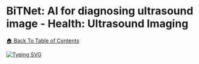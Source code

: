 # BiTNet: AI for diagnosing ultrasound image - Health: Ultrasound Imaging
[🏠 Back To Table of Contents]( /README.md )

[![Typing SVG](https://readme-typing-svg.demolab.com?font=Fira+Code&pause=1000&random=false&width=435&lines=Last+updated%3A+17%2F11%2F2023%2C+11.30PM)](https://git.io/typing-svg)